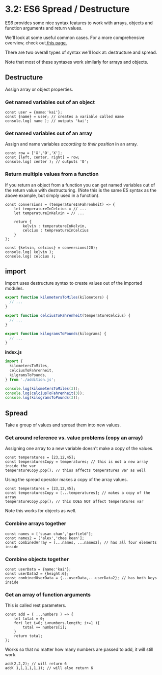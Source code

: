 # 3.2: ES6 Spread / Destructure

ES6 provides some nice syntax features to work with arrays, objects and function arguments and return values.

We'll look at some useful common cases. For a more comprehensive overview, check out[ this page.](https://www.digitalocean.com/community/tutorials/understanding-destructuring-rest-parameters-and-spread-syntax-in-javascript)

There are two overall types of syntax we'll look at: destructure and spread.

Note that most of these syntaxes work similarly for arrays and objects.

## Destructure

Assign array or object properties.

### Get named variables out of an object

```text
const user = {name:'kai'};
const {name} = user; // creates a variable called name
console.log( name ); // outputs 'kai';
```

### Get named variables out of an array

Assign and name variables _according to their position_ in an array.

```text
const row = ['X','O','X'];
const [left, center, right] = row; 
console.log( center ); // outputs 'O';
```

### Return multiple values from a function

If you return an object from a function you can get named variables out of the return value with destructuring. \(Note this is the same ES syntax as the above example, but simply used in a function\).

```text
const conversions = (temperatureInFahrenheit) => {
    let temperatureInCelcius = // ...
    let temperatureInKelvin = // ...
    
    return {
        kelvin : temperatureInKelvin,
        celcius : tempreatureInCelcius
    }
};

const {kelvin, celcius} = conversions(20);
console.log( kelvin );
console.log( celcius );
```

## import

Import uses destructure syntax to create values out of the imported modules.

```javascript
export function kilometersToMiles(kilometers) {
  // ...
}

export function celciusToFahrenheit(temperatureCelcius) {
  // ...
}

export function kilogramsToPounds(kilograms) {
  // ...
}
```

**index.js**

```javascript
import {
  kilometersToMiles,
  celciusToFahrenheit,
  kilgramsToPounds,
} from './addition.js';

console.log(kilometersToMiles(3));
console.log(celciusToFahrenheit(3));
console.log(kilogramsToPounds(3));
```

## Spread

Take a group of values and spread them into new values.

### Get around reference vs. value problems \(copy an array\)

Assigning one array to a new variable doesn't make a copy of the values.

```text
const temperatures = [23,12,45];
const temperaturesCopy = temperatures; // this is not a new array inside the var
temperatureCopy.pop(); // thius affects temperatures var as well
```

Using the spread operator makes a copy of the array values.

```text
const temperatures = [23,12,45];
const temperaturesCopy = [...temperatures]; // makes a copy of the array
temperatureCopy.pop(); // this DOES NOT affect temperatures var
```

Note this works for objects as well. 

### Combine arrays together

```text
const names = ['susan chan','garfield'];
const names2 = ['alex','chee kean'];
const combinedArray = [...names, ...names2]; // has all four elements inside
```

### Combine objects together

```text
const userData = {name:'kai'};
const userData2 = {height:6};
const combinedUserData = {...userData,...userData2}; // has both keys inside
```

### Get an array of function arguments

This is called rest parameters.

```text
const add = ( ...numbers ) => {
    let total = 0;
    for( let i=0; i<numbers.length; i+=1 ){
        total += numbers[i];
    }
    return total;
};
```

Works so that no matter how many numbers are passed to add, it will still work.

```text
add(2,2,2); // will return 6
add( 1,1,1,1,1,1); // will also return 6
```

